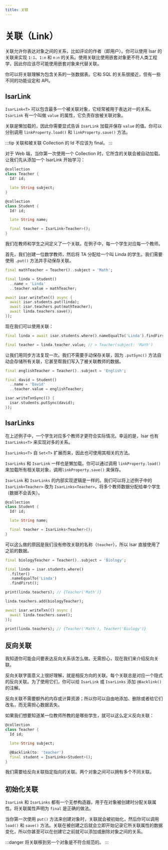 ```yaml
---
title: 关联
---
```


# 关联（Link）

关联允许你表达对象之间的关系，比如评论的作者（即用户）。你可以使用 Isar 的关联来实现 `1:1`、`1:n` 和 `n:n` 的关系。使用关联比使用嵌套对象更不符人类工程学，因此你应该尽可能使用嵌套对象来代替关联。

你可以将关联理解为包含关系的一张数据表。它和 SQL 的关系很接近，但有一些不同的功能设定和 API。

## IsarLink

`IsarLink<T>` 可以包含最多一个被关联对象，它经常被用于表达对一的关系。`IsarLink` 有一个叫做 `value` 的属性，它负责存放被关联对象。

关联是懒加载的，因此你需要显式告诉 `IsarLink` 加载并保存 `value` 的值。你可以分别调用 `linkProperty.load()` 和 `linkProperty.save()` 方法。

:::tip
关联和被关联 Collection 的 Id 不应该为 final。
:::

对于 Web 端，当你第一次使用一个 Collection 时，它所含的关联会被自动加载。让我们先从添加一个 IsarLink 开始学习：

```dart
@collection
class Teacher {
  Id? id;

  late String subject;
}

@collection
class Student {
  Id? id;

  late String name;

  final teacher = IsarLink<Teacher>();
}
```

我们在教师和学生之间定义了一个关联。在例子中，每一个学生对应每一个教师。

首先，我们创建一位数学教师，然后将 TA 分配给一个叫 Linda 的学生。我们需要使用 `.put()` 方法并手动保存关联。

```dart
final mathTeacher = Teacher()..subject = 'Math';

final linda = Student()
  ..name = 'Linda'
  ..teacher.value = mathTeacher;

await isar.writeTxn(() async {
  await isar.students.put(linda);
  await isar.teachers.put(mathTeacher);
  await linda.teachers.save();
});
```

现在我们可以使用关联：

```dart
final linda = await isar.students.where().nameEqualTo('Linda').findFirst();

final teacher = linda.teacher.value; // > Teacher(subject: 'Math')
```

让我们用同步方法复现一次。我们不需要手动保存关联，因为 `.putSync()` 方法自动会存储所有关联，它甚至帮我们写入了被关联教师的数据。

```dart
final englishTeacher = Teacher()..subject = 'English';

final david = Student()
  ..name = 'David'
  ..teacher.value = englishTeacher;

isar.writeTxnSync(() {
  isar.students.putSync(david);
});
```

## IsarLinks

在上述例子中，一个学生对应多个教师才更符合实际情况。幸运的是，Isar 也有 `IsarLinks<T>` 来实现对多的关系。

`IsarLinks<T>` 自 `Set<T>` 扩展而来，因此也可使用其相关的方法。

`IsarLinks` 和 `IsarLink` 一样也是懒加载。你可以通过调用 `linkProperty.load()` 来加载所有相关联对象，调用`linkProperty.save()` 来保存。

`IsarLink` 和 `IsarLinks` 的内部实现逻辑是一样的。我们可以将上述例子中的 `IsarLink<Teacher>` 改为 `IsarLinks<Teacher>`，将多个教师数据分配给单个学生（数据不会丢失）。

```dart
@collection
class Student {
  Id? id;

  late String name;

  final teacher = IsarLinks<Teacher>();
}
```

可以这么做的原因是我们没有修改关联的名称（`teacher`），所以 Isar 直接使用了之前的数据。

```dart
final biologyTeacher = Teacher()..subject = 'Biology';

final linda = isar.students.where()
  .filter()
  .nameEqualTo('Linda')
  .findFirst();

print(linda.teachers); // {Teacher('Math')}

linda.teachers.add(biologyTeacher);

await isar.writeTxn(() async {
  await linda.teachers.save();
});

print(linda.teachers); // {Teacher('Math'), Teacher('Biology')}
```

## 反向关联

我知道你可能会问要表达反向关系该怎么做。无需担心，现在我们来介绍反向关联。

反向关联字面意义上很好理解，就是相反方向的关联。每个关联总是对应一个隐式的反向关联。为了使用它们，你可以给 `IsarLink` 或 `IsarLinks` 添加 `@Backlink()` 的注解。

反向关联不需要额外的内存或计算资源；所以你可以自由地添加、删除或者给它们改名，而无需担心数据丢失。

如果我们想要知道某一位教师所教的是哪些学生，就可以这么定义反向关联：

```dart
@collection
class Teacher {
  Id id;

  late String subject;

  @Backlink(to: 'teacher')
  final student = IsarLinks<Student>();
}
```

我们需要给反向关联指定指向的关联。两个对象之间可以拥有多个不同关联。

## 初始化关联

`IsarLink` 和 `IsarLinks` 都有一个无参构造器，用于在对象被创建时分配关联属性。将关联属性声明为 `final` 是正确的做法。

当你第一次使用 `put()` 方法来创建对象时，关联就会被初始化，然后你可以调用 `load()` 和 `save()` 方法。关联在被创建之后就会立即开始记录它所关联属性的数据变化，所以你甚至可以在创建它之前就可以添加或删除对象之间的关系。

:::danger
将关联移到另一个对象是不符合规范的。
:::
